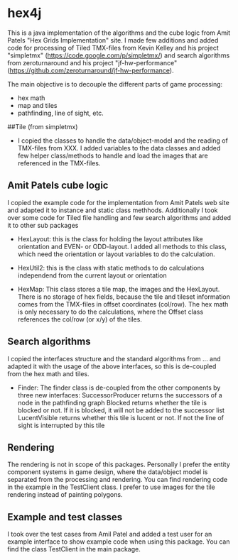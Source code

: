 # hex4j
This is a java implementation of the algorithms and the cube logic from Amit Patels "Hex Grids Implementation" site. I made few additions and added code for processing of Tiled TMX-files from Kevin Kelley and his project "simpletmx" (https://code.google.com/p/simpletmx/) and search algorithms from zeroturnaround and his project "jf-hw-performance" (https://github.com/zeroturnaround/jf-hw-performance). 

The main objective is to decouple the different parts of game processing: 
- hex math
- map and tiles
- pathfinding, line of sight, etc.

##Tile (from simpletmx)
- I copied the classes to handle the data/object-model and the reading of TMX-files from XXX. I added variables to the data classes and added few helper class/methods to handle and load the images that are referenced in the TMX-files.

## Amit Patels cube logic
I copied the example code for the implementation from Amit Patels web site and adapted it to instance and static class methhods. Additionally I took over some code for Tiled file handling and few search algorithms and added it to other sub packages 

- HexLayout: this is the class for holding the layout attributes like orientation and EVEN- or ODD-layout. I added all methods to this class, which need the orientation or layout variables to do the calculation.

- HexUtil2: this is the class with static methods to do calculations independend from the current layout or orientation

- HexMap: This class stores a tile map, the images and the HexLayout. There is no storage of hex fields, because the tile and tileset information comes from the TMX-files in offset coordinates (col/row). The hex math is only necessary to do the calculations, where the Offset class references the col/row (or x/y) of the tiles.

## Search algorithms
I copied the interfaces structure and the standard algorithms from ... and adapted it with the usage of the above interfaces, so this  is de-coupled from the hex math and tiles.

- Finder: The finder class is de-coupled from the other components by three new interfaces: 
	SuccessorProducer returns the successors of a node in the pathfinding graph
	Blocked returns whether the tile is blocked or not. If it is blocked, it will not be added to the successor list
	LucentVisible	returns whether this tile is lucent or not. If not the line of sight is interrupted by this tile 

## Rendering
The rendering is not in scope of this packages. Personally I prefer the entity component systems in game design, where the data/object model is separated from the processing and rendering. You can find rendering code in the example in the TestClient class. I prefer to use images for the tile rendering instead of painting polygons.

## Example and test classes
I took over the test cases from Amil Patel and added a test user for an example interface to show example code when using this package. You can find the class TestClient in the main package.

